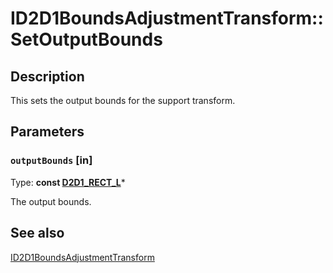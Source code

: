 # ID2D1BoundsAdjustmentTransform::SetOutputBounds

## Description

This sets the output bounds for the support transform.

## Parameters

### `outputBounds` [in]

Type: **const [D2D1_RECT_L](https://learn.microsoft.com/previous-versions/windows/desktop/legacy/hh847950(v=vs.85))***

The output bounds.

## See also

[ID2D1BoundsAdjustmentTransform](https://learn.microsoft.com/windows/desktop/api/d2d1effectauthor/nn-d2d1effectauthor-id2d1boundsadjustmenttransform)